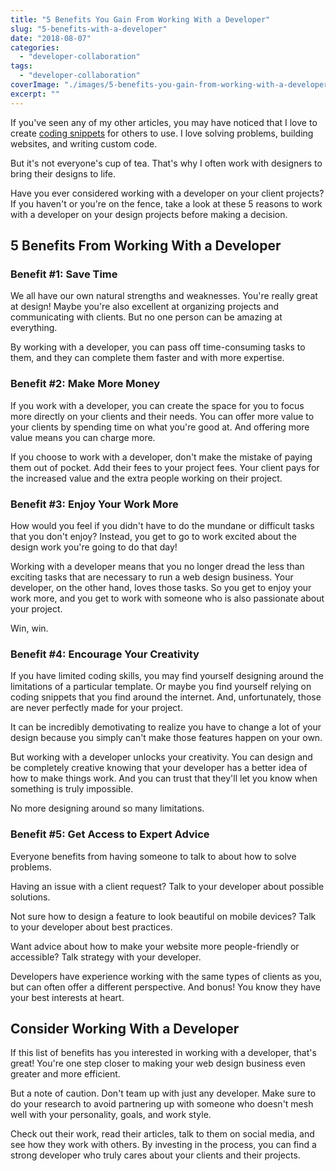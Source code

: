 ```yaml
---
title: "5 Benefits You Gain From Working With a Developer"
slug: "5-benefits-with-a-developer"
date: "2018-08-07"
categories: 
  - "developer-collaboration"
tags: 
  - "developer-collaboration"
coverImage: "./images/5-benefits-you-gain-from-working-with-a-developer.png"
excerpt: ""
---
```


If you've seen any of my other articles, you may have noticed that I love to create [coding snippets](/blog?tag=code%20snippets) for others to use. I love solving problems, building websites, and writing custom code.

But it's not everyone's cup of tea. That's why I often work with designers to bring their designs to life.

Have you ever considered working with a developer on your client projects? If you haven't or you're on the fence, take a look at these 5 reasons to work with a developer on your design projects before making a decision.
  

## 5 Benefits From Working With a Developer

### Benefit #1: Save Time

We all have our own natural strengths and weaknesses. You're really great at design! Maybe you're also excellent at organizing projects and communicating with clients. But no one person can be amazing at everything.

By working with a developer, you can pass off time-consuming tasks to them, and they can complete them faster and with more expertise.

### Benefit #2: Make More Money

If you work with a developer, you can create the space for you to focus more directly on your clients and their needs. You can offer more value to your clients by spending time on what you're good at. And offering more value means you can charge more.

If you choose to work with a developer, don't make the mistake of paying them out of pocket. Add their fees to your project fees. Your client pays for the increased value and the extra people working on their project.

### Benefit #3: Enjoy Your Work More

How would you feel if you didn't have to do the mundane or difficult tasks that you don't enjoy? Instead, you get to go to work excited about the design work you're going to do that day!

Working with a developer means that you no longer dread the less than exciting tasks that are necessary to run a web design business. Your developer, on the other hand, loves those tasks. So you get to enjoy your work more, and you get to work with someone who is also passionate about your project.

Win, win.

### Benefit #4: Encourage Your Creativity

If you have limited coding skills, you may find yourself designing around the limitations of a particular template. Or maybe you find yourself relying on coding snippets that you find around the internet. And, unfortunately, those are never perfectly made for your project.

It can be incredibly demotivating to realize you have to change a lot of your design because you simply can't make those features happen on your own.

But working with a developer unlocks your creativity. You can design and be completely creative knowing that your developer has a better idea of how to make things work. And you can trust that they'll let you know when something is truly impossible.

No more designing around so many limitations.

### Benefit #5: Get Access to Expert Advice

Everyone benefits from having someone to talk to about how to solve problems.

Having an issue with a client request? Talk to your developer about possible solutions.

Not sure how to design a feature to look beautiful on mobile devices? Talk to your developer about best practices.

Want advice about how to make your website more people-friendly or accessible? Talk strategy with your developer.

Developers have experience working with the same types of clients as you, but can often offer a different perspective. And bonus! You know they have your best interests at heart.

## Consider Working With a Developer

If this list of benefits has you interested in working with a developer, that's great! You're one step closer to making your web design business even greater and more efficient.

But a note of caution. Don't team up with just any developer. Make sure to do your research to avoid partnering up with someone who doesn't mesh well with your personality, goals, and work style.

Check out their work, read their articles, talk to them on social media, and see how they work with others. By investing in the process, you can find a strong developer who truly cares about your clients and their projects.
